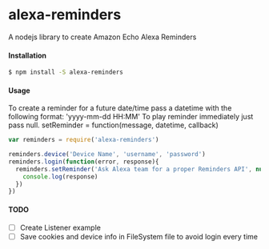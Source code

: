 # alexa-reminders
A nodejs library to create Amazon Echo Alexa Reminders

#### Installation
```sh
$ npm install -S alexa-reminders
```

#### Usage
To create a reminder for a future date/time pass a datetime with the following format: 'yyyy-mm-dd HH:MM'
To play reminder immediately just pass null.
  setReminder = function(message, datetime, callback)

```javascript
var reminders = require('alexa-reminders')

reminders.device('Device Name', 'username', 'password')
reminders.login(function(error, response){
  reminders.setReminder('Ask Alexa team for a proper Reminders API', null, function(error, response){
    console.log(response)
  })
})
```
#### TODO
- [ ] Create Listener example
- [ ] Save cookies and device info in FileSystem file to avoid login every time
